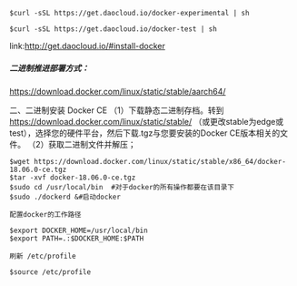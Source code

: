 
    $curl -sSL https://get.daocloud.io/docker-experimental | sh
    
    $curl -sSL https://get.daocloud.io/docker-test | sh

link:http://get.daocloud.io/#install-docker


##### 二进制推进部署方式：

https://download.docker.com/linux/static/stable/aarch64/


二、二进制安装 Docker CE 
    （1）下载静态二进制存档。转到 https://download.docker.com/linux/static/stable/ （或更改stable为edge或test），选择您的硬件平台，然后下载.tgz与您要安装的Docker CE版本相关的文件。 
    （2）获取二进制文件并解压；
    
    $wget https://download.docker.com/linux/static/stable/x86_64/docker-18.06.0-ce.tgz 
    $tar -xvf docker-18.06.0-ce.tgz 
    $sudo cd /usr/local/bin  #对于docker的所有操作都要在该目录下
    $sudo ./dockerd &#启动docker 
    
    配置docker的工作路径
    
    $export DOCKER_HOME=/usr/local/bin
    $export PATH=.:$DOCKER_HOME:$PATH
    
    刷新 /etc/profile
    
    $source /etc/profile
